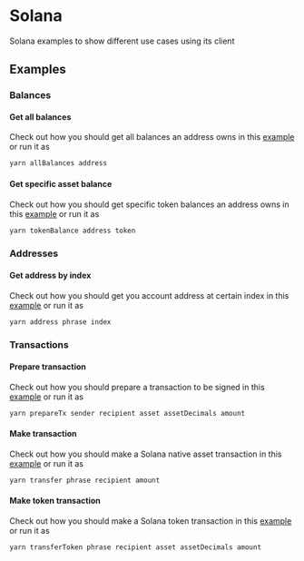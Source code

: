 # Solana

Solana examples to show different use cases using its client

## Examples

### Balances

#### Get all balances

Check out how you should get all balances an address owns in this [example](https://github.com/xchainjs/xchainjs-lib/blob/master/examples/solana/balances-all.ts) or run it as

```sh
yarn allBalances address
```

#### Get specific asset balance

Check out how you should get specific token balances an address owns in this [example](https://github.com/xchainjs/xchainjs-lib/blob/master/examples/solana/balance.ts) or run it as

```sh
yarn tokenBalance address token
```

### Addresses

#### Get address by index

Check out how you should get you account address at certain index in this [example](https://github.com/xchainjs/xchainjs-lib/blob/master/examples/solana/address.ts) or run it as

```sh
yarn address phrase index
```

### Transactions

#### Prepare transaction

Check out how you should prepare a transaction to be signed in this [example](https://github.com/xchainjs/xchainjs-lib/blob/master/examples/solana/transaction-prepare.ts) or run it as

```sh
yarn prepareTx sender recipient asset assetDecimals amount
```

#### Make transaction

Check out how you should make a Solana native asset transaction in this [example](https://github.com/xchainjs/xchainjs-lib/blob/master/examples/solana/transaction-transfer.ts) or run it as

```sh
yarn transfer phrase recipient amount
```

#### Make token transaction

Check out how you should make a Solana token transaction in this [example](https://github.com/xchainjs/xchainjs-lib/blob/master/examples/solana/transaction-transfer-token.ts) or run it as

```sh
yarn transferToken phrase recipient asset assetDecimals amount
```